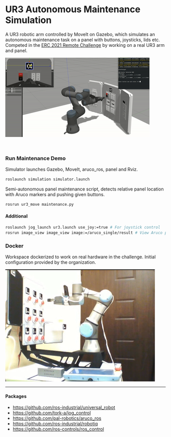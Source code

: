 # UR3 Autonomous Maintenance Simulation
A UR3 robotic arm controlled by MoveIt on Gazebo, which simulates an autonomous maintenance task on a panel with buttons, joysticks, lids etc. Competed in the [ERC 2021 Remote Challenge](https://www.roverchallenge.eu) by working on a real UR3 arm and panel.

![demo](./images/demo.gif)

<br>

### Run Maintenance Demo
Simulator launches Gazebo, MoveIt, aruco_ros, panel and Rviz. 
```bash
roslaunch simulation simulator.launch
```
Semi-autonomous panel maintenance script, detects relative panel location with Aruco markers and pushing given buttons.
```bash
rosrun ur3_move maintenance.py
```

#### Additional

```bash
roslaunch jog_launch ur3.launch use_joy:=true # For joystick control
rosrun image_view image_view image:=/aruco_single/result # View Aruco processed image
```

### Docker
Workspace dockerized to work on real hardware in the challenge. Initial configuration provided by the organization.

![hw](./images/hardware.png)


-----


#### Packages
- https://github.com/ros-industrial/universal_robot
- https://github.com/tork-a/jog_control
- https://github.com/pal-robotics/aruco_ros
- https://github.com/ros-industrial/robotiq
- https://github.com/ros-controls/ros_control


